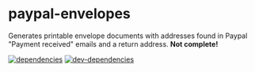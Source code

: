 # paypal-envelopes
Generates printable envelope documents with addresses found in Paypal "Payment received" emails and a return address.
__Not complete!__

[![dependencies](https://david-dm.org/zenflow/paypal-envelops.svg)](https://david-dm.org/zenflow/paypal-envelops)
[![dev-dependencies](https://david-dm.org/zenflow/paypal-envelops/dev-status.svg)](https://david-dm.org/zenflow/paypal-envelops#info=devDependencies)
